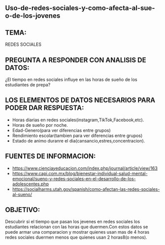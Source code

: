## Uso-de-redes-sociales-y-como-afecta-al-sue-o-de-los-jovenes

## TEMA: 

REDES SOCIALES

## PREGUNTA A RESPONDER CON ANALISIS DE DATOS:

¿El tiempo en redes sociales influye en las horas de sueño de los estudiantes de prepa?

## LOS ELEMENTOS DE DATOS NECESARIOS PARA PODER DAR RESPUESTA:

- Horas diarias en redes sociales(instagram,TikTok,Facebook,etc).
- Horas de sueño por noche.
- Edad-Genero(para ver diferencias entre grupos)
- Rendimiento escolar(tambien para ver diferencias entre grupos)
- Estado de animo duranre el dia(cansancio,estres,concentracion).

## FUENTES DE INFORMACION:

- https://www.cienciayeducacion.com/index.php/journal/article/view/163
- https://www.capi.com.mx/blog/bienestar-individual-salud-mental-emocional/sueno-y-redes-sociales-en-el-desarrollo-de-los-adolescentes.php 
- https://socialharms.utah.gov/spanish/como-afectan-las-redes-sociales-al-sueno/



## OBJETIVO:


Descubrir si el tiempo que pasan los jevenes en redes sociales los estudiantes relacionan con las horas
que duermen.Con estos datos se puede armar una comparacion y mostrar quienes usan mas de 4 horas redes
sociales duermen menos que quienes usan 2 horas8(o menos).





